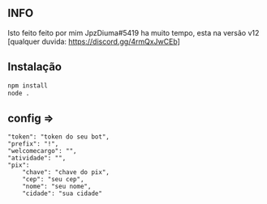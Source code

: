 ## INFO
Isto feito feito por mim JpzDiuma#5419 ha muito tempo,
esta na versão v12
[qualquer duvida: https://discord.gg/4rmQxJwCEb]



## Instalação
```bash
npm install
node .
```
## config =>
    "token": "token do seu bot",
    "prefix": "!",
    "welcomecargo": "",
    "atividade": "",
    "pix": 
        "chave": "chave do pix",
        "cep": "seu cep",
        "nome": "seu nome",
        "cidade": "sua cidade"

